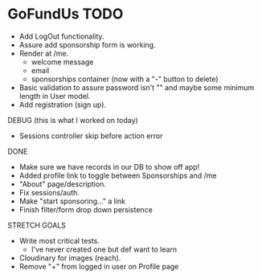 # GoFundUs TODO

* Add LogOut functionality.
* Assure add sponsorship form is working.
* Render at /me. 
    - welcome message
    - email
    - sponsorships container (now with a "-" button to delete)
* Basic validation to assure password isn't "" and maybe some minimum length in User model.
* Add registration (sign up).


DEBUG (this is what I worked on today)
* Sessions controller skip before action error

DONE
* Make sure we have records in our DB to show off app!
* Added profile link to toggle between Sponsorships and /me
* "About" page/description.
* Fix sessions/auth.
* Make "start sponsoring..." a link
* Finish filter/form drop down persistence

STRETCH GOALS
* Write most critical tests.
    - I've never created one but def want to learn
* Cloudinary for images (reach).
* Remove "+" from logged in user on Profile page


